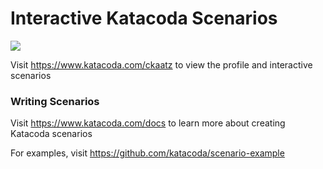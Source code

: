 # Interactive Katacoda Scenarios

[![](http://shields.katacoda.com/katacoda/ckaatz/count.svg)](https://www.katacoda.com/ckaatz "Get your profile on Katacoda.com")

Visit https://www.katacoda.com/ckaatz to view the profile and interactive scenarios

### Writing Scenarios
Visit https://www.katacoda.com/docs to learn more about creating Katacoda scenarios

For examples, visit https://github.com/katacoda/scenario-example
